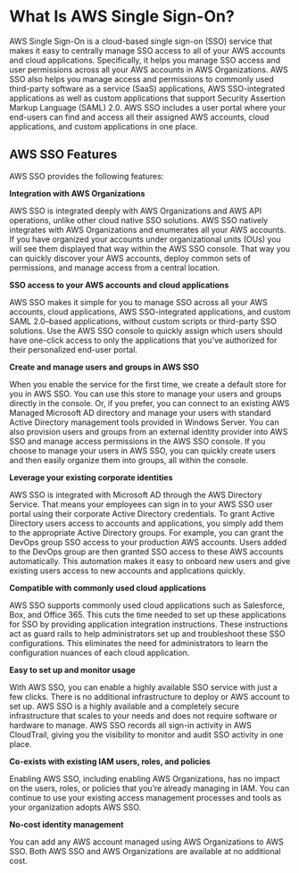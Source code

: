 # What Is AWS Single Sign\-On?<a name="what-is"></a>

AWS Single Sign\-On is a cloud\-based single sign\-on \(SSO\) service that makes it easy to centrally manage SSO access to all of your AWS accounts and cloud applications\. Specifically, it helps you manage SSO access and user permissions across all your AWS accounts in AWS Organizations\. AWS SSO also helps you manage access and permissions to commonly used third\-party software as a service \(SaaS\) applications, AWS SSO\-integrated applications as well as custom applications that support Security Assertion Markup Language \(SAML\) 2\.0\. AWS SSO includes a user portal where your end\-users can find and access all their assigned AWS accounts, cloud applications, and custom applications in one place\. 

## AWS SSO Features<a name="features"></a>

AWS SSO provides the following features:

**Integration with AWS Organizations**

AWS SSO is integrated deeply with AWS Organizations and AWS API operations, unlike other cloud native SSO solutions\. AWS SSO natively integrates with AWS Organizations and enumerates all your AWS accounts\. If you have organized your accounts under organizational units \(OUs\) you will see them displayed that way within the AWS SSO console\. That way you can quickly discover your AWS accounts, deploy common sets of permissions, and manage access from a central location\.

**SSO access to your AWS accounts and cloud applications**

AWS SSO makes it simple for you to manage SSO across all your AWS accounts, cloud applications, AWS SSO\-integrated applications, and custom SAML 2\.0–based applications, without custom scripts or third\-party SSO solutions\. Use the AWS SSO console to quickly assign which users should have one\-click access to only the applications that you've authorized for their personalized end\-user portal\.

**Create and manage users and groups in AWS SSO**

When you enable the service for the first time, we create a default store for you in AWS SSO\. You can use this store to manage your users and groups directly in the console\. Or, if you prefer, you can connect to an existing AWS Managed Microsoft AD directory and manage your users with standard Active Directory management tools provided in Windows Server\. You can also provision users and groups from an external identity provider into AWS SSO and manage access permissions in the AWS SSO console\. If you choose to manage your users in AWS SSO, you can quickly create users and then easily organize them into groups, all within the console\.

**Leverage your existing corporate identities**

AWS SSO is integrated with Microsoft AD through the AWS Directory Service\. That means your employees can sign in to your AWS SSO user portal using their corporate Active Directory credentials\. To grant Active Directory users access to accounts and applications, you simply add them to the appropriate Active Directory groups\. For example, you can grant the DevOps group SSO access to your production AWS accounts\. Users added to the DevOps group are then granted SSO access to these AWS accounts automatically\. This automation makes it easy to onboard new users and give existing users access to new accounts and applications quickly\.

**Compatible with commonly used cloud applications**

AWS SSO supports commonly used cloud applications such as Salesforce, Box, and Office 365\. This cuts the time needed to set up these applications for SSO by providing application integration instructions\. These instructions act as guard rails to help administrators set up and troubleshoot these SSO configurations\. This eliminates the need for administrators to learn the configuration nuances of each cloud application\.

**Easy to set up and monitor usage**

With AWS SSO, you can enable a highly available SSO service with just a few clicks\. There is no additional infrastructure to deploy or AWS account to set up\. AWS SSO is a highly available and a completely secure infrastructure that scales to your needs and does not require software or hardware to manage\. AWS SSO records all sign\-in activity in AWS CloudTrail, giving you the visibility to monitor and audit SSO activity in one place\. 

**Co\-exists with existing IAM users, roles, and policies**

Enabling AWS SSO, including enabling AWS Organizations, has no impact on the users, roles, or policies that you’re already managing in IAM\. You can continue to use your existing access management processes and tools as your organization adopts AWS SSO\.

**No\-cost identity management**

You can add any AWS account managed using AWS Organizations to AWS SSO\. Both AWS SSO and AWS Organizations are available at no additional cost\. 